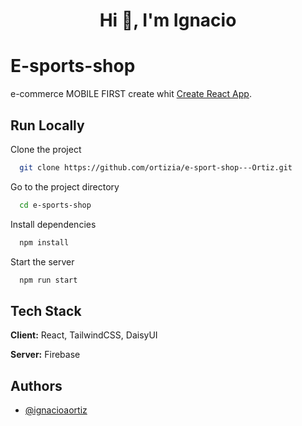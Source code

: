 <h1 align="center">Hi 👋, I'm Ignacio</h1>

# E-sports-shop

e-commerce MOBILE FIRST create whit [Create React App](https://github.com/facebook/create-react-app).

## Run Locally

Clone the project

```bash
  git clone https://github.com/ortizia/e-sport-shop---Ortiz.git
```

Go to the project directory

```bash
  cd e-sports-shop
```

Install dependencies

```bash
  npm install
```

Start the server

```bash
  npm run start
```

## Tech Stack

**Client:** React, TailwindCSS, DaisyUI

**Server:** Firebase

## Authors

- [@ignacioaortiz](https://github.com/ignacioaortiz)

